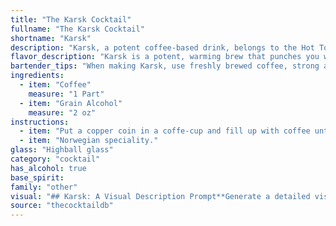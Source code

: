 ```yaml
---
title: "The Karsk Cocktail"
fullname: "The Karsk Cocktail"
shortname: "Karsk"
description: "Karsk, a potent coffee-based drink, belongs to the Hot Toddy family, originating in Sweden. This traditional drink, made with strong coffee and grain alcohol, is a warming concoction enjoyed during cold winter months. "
flavor_description: "Karsk is a potent, warming brew that punches you with a bold coffee flavor upfront, followed by a robust, slightly sweet grain alcohol kick.  Expect a lingering warmth in your throat from the alcohol and a subtle, bitter coffee note.  The flavor profile is bold, assertive, and perfect for cold nights. "
bartender_tips: "When making Karsk, use freshly brewed coffee, strong and hot.  The grain alcohol should be high-proof, like vodka or aquavit, to retain the coffee flavor. Start with a small amount of alcohol and add more to taste. Avoid over-mixing, as it can dilute the coffee. Serve immediately in heat-resistant mugs for a warming experience. "
ingredients:
  - item: "Coffee"
    measure: "1 Part"
  - item: "Grain Alcohol"
    measure: "2 oz"
instructions:
  - item: "Put a copper coin in a coffe-cup and fill up with coffee until you no longer see the coin, then add alcohol until you see the coin."
  - item: "Norwegian speciality."
glass: "Highball glass"
category: "cocktail"
has_alcohol: true
base_spirit:
family: "other"
visual: "## Karsk: A Visual Description Prompt**Generate a detailed visual description of the cocktail Karsk, focusing on the following aspects:*** **Color:** Describe the color of the Karsk, taking into account the different shades of brown that coffee and grain alcohol might contribute. Is it a dark, rich brown or a lighter, amber hue?* **Texture:**  Is the Karsk clear or opaque? Does it have a smooth, silky texture or a more viscous, syrupy consistency? Consider the presence of any sediment or suspended particles from the coffee.* **Presentation:** Imagine a classic Karsk served in a traditional glass. What is the shape and size of the glass? Does it have a specific design or ornamentation? How is the Karsk garnished, if at all?* **Lighting:**  Describe how the light interacts with the Karsk. Does it have a reflective, shimmering quality or does it absorb light, appearing dark and opaque? How does the lighting affect the overall appearance of the cocktail?**Bonus:**  * **Optional:**  Add a touch of sensory detail to your description, mentioning the aroma of the Karsk or the sound of ice clinking in the glass.**Example Output:**The Karsk, a dark, rich brown like freshly brewed coffee, possesses a smooth, almost silky texture.  Served in a sturdy, squat tumbler, its color reflects the dim lighting, creating a warm, inviting glow.  A hint of steam rises from the surface, carrying with it the potent aroma of roasted coffee beans and a whisper of grain alcohol. "
source: "thecocktaildb"
---
```


